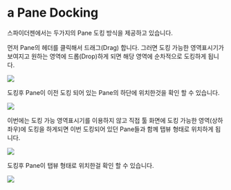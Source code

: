 # a  Pane Docking

스파이더젠에서는 두가지의 Pane 도킹 방식을 제공하고 있습니다.

먼저 Pane의 헤더를 클릭해서 드래그(Drag) 합니다. 그러면 도킹 가능한 영역표시기가 보여지고 원하는 영역에 드롭(Drop)하게 되면 해당 영역에 순차적으로 도킹하게 됩니다.

![](https://wikidocs.net/images/page/22820/0001.jpg)

도킹후 Pane이 이전 도킹 되어 있는 Pane의 하단에 위치한것을 확인 할 수 있습니다.

![](https://wikidocs.net/images/page/22820/docking1.png)

이번에는 도킹 가능 영역표시기를 이용하지 않고 직접 툴 화면에 도킹 가능한 영역(상하좌우)에 도킹을 하게되면 이번 도킹되어 있던 Pane들과 함께 탭뷰 형태로 위치하게 됩니다.

![](https://wikidocs.net/images/page/22820/0002.jpg)

도킹후 Pane이 탭뷰 형태로 위치한걸 확인 할 수 있습니다.

![](https://wikidocs.net/images/page/22820/docking-tab.png)
